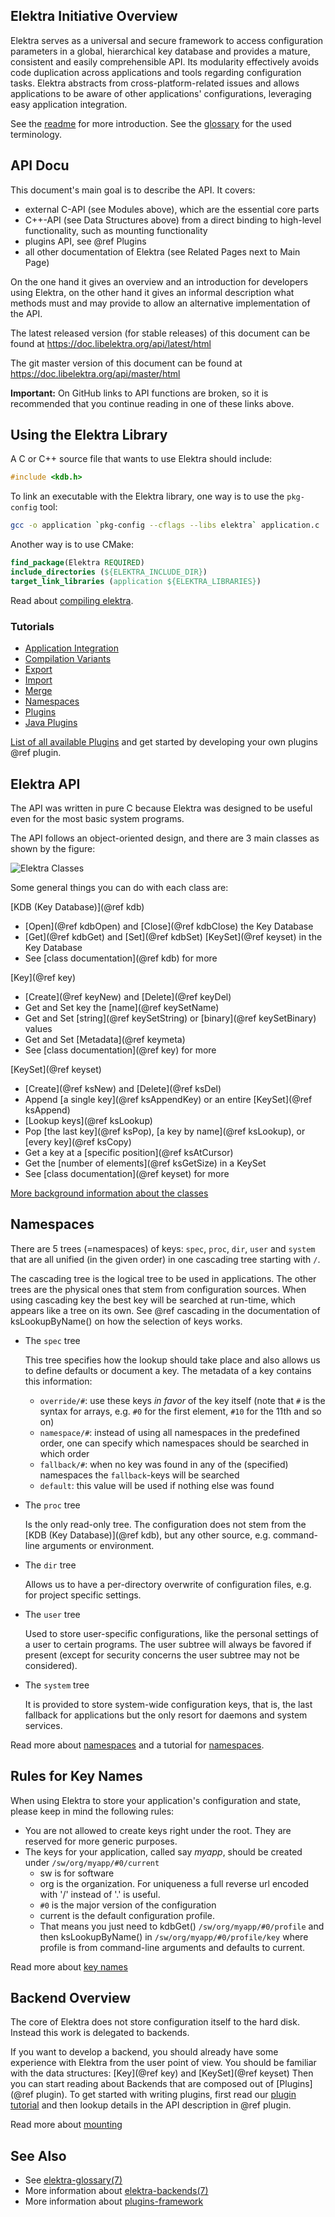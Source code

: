 ## Elektra Initiative Overview

Elektra serves as a universal and secure framework to access configuration
parameters in a global, hierarchical key database and provides a mature,
consistent and easily comprehensible API. Its modularity effectively
avoids code duplication across applications and tools regarding
configuration tasks. Elektra abstracts from cross-platform-related issues
and allows applications to be aware of other applications' configurations,
leveraging easy application integration.

See the [readme](/README.md) for more introduction.
See the [glossary](/doc/help/elektra-glossary.md) for the used
terminology.

## API Docu

This document's main goal is to describe the API.
It covers:

- external C-API (see Modules above), which are the essential core parts
- C++-API (see Data Structures above) from a direct binding to high-level
  functionality, such as mounting functionality
- plugins API, see @ref Plugins
- all other documentation of Elektra (see Related Pages next to Main Page)

On the one hand it gives an overview and an introduction for
developers using Elektra, on the
other hand it gives an informal description what methods must and may provide
to allow an alternative implementation of the API.

The latest released version (for stable releases) of this document can be found at
https://doc.libelektra.org/api/latest/html

The git master version of this document can be found at
https://doc.libelektra.org/api/master/html

**Important:** On GitHub links to API functions are broken, so it is recommended that you continue
reading in one of these links above.

## Using the Elektra Library

A C or C++ source file that wants to use Elektra should include:

```c
#include <kdb.h>
```

To link an executable with the Elektra library, one way is to
use the `pkg-config` tool:

```sh
gcc -o application `pkg-config --cflags --libs elektra` application.c
```

Another way is to use CMake:

```cmake
find_package(Elektra REQUIRED)
include_directories (${ELEKTRA_INCLUDE_DIR})
target_link_libraries (application ${ELEKTRA_LIBRARIES})
```

Read about [compiling elektra](/doc/COMPILE.md).

### Tutorials

- [Application Integration](/doc/tutorials/application-integration.md)
- [Compilation Variants](/doc/tutorials/compilation-variants.md)
- [Export](/doc/tutorials/export.md)
- [Import](/doc/tutorials/import.md)
- [Merge](/doc/tutorials/merge.md)
- [Namespaces](/doc/tutorials/namespaces.md)
- [Plugins](/doc/tutorials/plugins.md)
- [Java Plugins](/doc/tutorials/java-plugins.md)

[List of all available Plugins](/src/plugins/) and get started by developing
your own plugins @ref plugin.

## Elektra API

The API was written in pure C because Elektra was designed to be useful
even for the most basic system programs.

The API follows an object-oriented design, and there are 3 main classes
as shown by the figure:

![Elektra Classes](/doc/images/classes.png)

Some general things you can do with each class are:

[KDB (Key Database)](@ref kdb)

- [Open](@ref kdbOpen) and [Close](@ref kdbClose) the Key Database
- [Get](@ref kdbGet) and [Set](@ref kdbSet)
  [KeySet](@ref keyset) in the Key Database
- See [class documentation](@ref kdb) for more

[Key](@ref key)

- [Create](@ref keyNew) and [Delete](@ref keyDel)
- Get and Set key the [name](@ref keySetName)
- Get and Set [string](@ref keySetString) or [binary](@ref keySetBinary) values
- Get and Set [Metadata](@ref keymeta)
- See [class documentation](@ref key) for more

[KeySet](@ref keyset)

- [Create](@ref ksNew) and [Delete](@ref ksDel)
- Append [a single key](@ref ksAppendKey) or an
  entire [KeySet](@ref ksAppend)
- [Lookup keys](@ref ksLookup)
- Pop [the last key](@ref ksPop), [a key by name](@ref ksLookup),
  or [every key](@ref ksCopy)
- Get a key at a [specific position](@ref ksAtCursor)
- Get the [number of elements](@ref ksGetSize) in a KeySet
- See [class documentation](@ref keyset) for more

[More background information about the classes](/doc/dev/classes.md)

## Namespaces

There are 5 trees (=namespaces) of keys: `spec`, `proc`, `dir`, `user` and `system`
that are all unified (in the given order) in one cascading tree starting with `/`.

The cascading tree is the logical tree to be used in applications.
The other trees are the physical ones that stem from configuration sources.
When using cascading key the best key will be searched at run-time,
which appears like a tree on its own.
See @ref cascading in the documentation of ksLookupByName() on how the selection
of keys works.

- The `spec` tree

  This tree specifies how the lookup should take place and also allows us to
  define defaults or document a key.
  The metadata of a key contains this information:

  - `override/#`: use these keys _in favor_ of the key itself (note that
    `#` is the syntax for arrays, e.g. `#0` for the first element, `#10` for the 11th and so on)
  - `namespace/#`: instead of using all namespaces in the predefined order,
    one can specify which namespaces should be searched in which order
  - `fallback/#`: when no key was found in any of the (specified) namespaces
    the `fallback`-keys will be searched
  - `default`: this value will be used if nothing else was found

- The `proc` tree

  Is the only read-only tree. The configuration does not stem from the
  [KDB (Key Database)](@ref kdb), but any other source, e.g. command-line arguments or environment.

- The `dir` tree

  Allows us to have a per-directory overwrite of configuration files, e.g.
  for project specific settings.

- The `user` tree

  Used to store user-specific configurations, like the personal settings
  of a user to certain programs. The user subtree will always be favored
  if present (except for security concerns the user subtree may not be considered).

- The `system` tree

  It is provided to store system-wide configuration keys, that is,
  the last fallback for applications but the only resort for
  daemons and system services.

Read more about [namespaces](/doc/help/elektra-namespaces.md)
and a tutorial for [namespaces](/doc/tutorials/namespaces.md).

## Rules for Key Names

When using Elektra to store your application's configuration and state,
please keep in mind the following rules:

- You are not allowed to create keys right under the root.
  They are reserved for more generic purposes.
- The keys for your application, called say _myapp_, should be created under
  `/sw/org/myapp/#0/current`
  - sw is for software
  - org is the organization. For uniqueness a full reverse url encoded with '/' instead of '.' is useful.
  - `#0` is the major version of the configuration
  - current is the default configuration profile.
  - That means you just need to kdbGet() `/sw/org/myapp/#0/profile`
    and then ksLookupByName() in `/sw/org/myapp/#0/profile/key` where
    profile is from command-line arguments and defaults to current.

Read more about [key names](/doc/help/elektra-key-names.md)

## Backend Overview

The core of Elektra does not store configuration itself to the
hard disk. Instead this work is delegated to backends.

If you want to develop a backend, you should already have some experience
with Elektra from the user point of view. You should be familiar with
the data structures: [Key](@ref key) and [KeySet](@ref keyset)
Then you can start reading about Backends that are composed out of
[Plugins](@ref plugin).
To get started with writing plugins, first read our [plugin tutorial](/doc/tutorials/plugins.md)
and then lookup details in the API description in @ref plugin.

Read more about [mounting](/doc/help/elektra-mounting.md)

## See Also

- See [elektra-glossary(7)](/doc/help/elektra-glossary.md)
- More information about [elektra-backends(7)](/doc/help/elektra-backends.md)
- More information about [plugins-framework](/doc/dev/plugins-framework.md)
